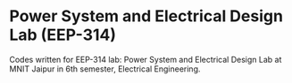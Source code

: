 # Power System and Electrical Design Lab (EEP-314)
Codes written for EEP-314 lab: Power System and Electrical Design Lab at MNIT Jaipur in 6th semester, Electrical Engineering.

